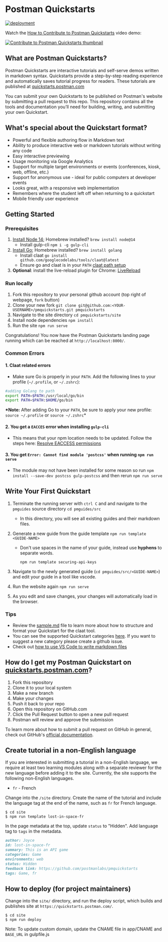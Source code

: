 # Postman Quickstarts

[![deployment](https://github.com/postmanlabs/pmquickstarts/actions/workflows/pages/pages-build-deployment/badge.svg)](https://github.com/postmanlabs/pmquickstarts/actions/workflows/pages/pages-build-deployment)

Watch the [How to Contribute to Postman Quickstarts](https://youtu.be/aLehVZegyXk) video demo:

[![Contribute to Postman Quickstarts thumbnail](http://i3.ytimg.com/vi/aLehVZegyXk/hqdefault.jpg)](https://youtu.be/aLehVZegyXk)

## What are Postman Quickstarts?

Postman Quickstarts are interactive tutorials and self-serve demos written in markdown syntax. Quickstarts provide a step-by-step reading experience and automatically saves tutorial progress for readers. These tutorials are published at [quickstarts.postman.com](https://quickstarts.postman.com/)

You can submit your own Quickstarts to be published on Postman's website by submitting a pull request to this repo. This repository contains all the tools and documentation you’ll need for building, writing, and submitting your own Quickstart.

## What's special about the Quickstart format?

- Powerful and flexible authoring flow in Markdown text
- Ability to produce interactive web or markdown tutorials without writing any code
- Easy interactive previewing
- Usage monitoring via Google Analytics
- Support for multiple target environments or events (conferences, kiosk, web, offline, etc.)
- Support for anonymous use - ideal for public computers at developer events
- Looks great, with a responsive web implementation
- Remembers where the student left off when returning to a quickstart
- Mobile friendly user experience

## Getting Started

### Prerequisites

1. [Install Node 14](https://nodejs.org/en/download/); Homebrew installed? `brew install node@14`
   - Install gulp-cli `npm i -g gulp-cli`
2. [Install Go](https://golang.org/doc/install); Homebrew installed? `brew install golang`
   - Install claat `go install github.com/googlecodelabs/tools/claat@latest`
   - Ensure go and claat is in your `PATH` [claat path setup](#user-content-1-claat-related-errors)
3. **Optional**: install the live-reload plugin for Chrome: [LiveReload](https://chrome.google.com/webstore/detail/livereload/jnihajbhpnppcggbcgedagnkighmdlei)

### Run locally

1. Fork this repository to your personal github account (top right of webpage, `fork` button)
2. Clone your new fork `git clone git@github.com:<YOUR-USERNAME>/pmquickstarts.git pmquickstarts`
3. Navigate to the site directory `cd pmquickstarts/site`
4. Install node dependencies `npm install`
5. Run the site `npm run serve`

Congratulations! You now have the Postman Quickstarts landing page running which can be reached at `http://localhost:8000/`.

### Common Errors

#### 1. Claat related errors

- Make sure Go is properly in your `PATH`. Add the following lines to your profile (`~/.profile`, or `~/.zshrc`):
  
```bash
#adding Golang to path
export PATH=$PATH:/usr/local/go/bin
export PATH=$PATH:$HOME/go/bin
```

**\*Note:** After adding Go to your `PATH`, be sure to apply your new profile: `source ~/.profile` or `source ~/.zshrc`\*

#### 2. You get a `EACCES` error when installing `gulp-cli`

- This means that your npm location needs to be updated. Follow the steps here: [Resolve EACCESS permissions](https://docs.npmjs.com/resolving-eacces-permissions-errors-when-installing-packages-globally#manually-change-npms-default-directory)

#### 3. You get `Error: Cannot find module 'postcss'` when running `npm run serve`

- The module may not have been installed for some reason so run `npm install --save-dev postcss gulp-postcss` and then rerun `npm run serve`

## Write Your First Quickstart

1. Terminate the running server with `ctrl C` and and navigate to the `pmguides` source directory `cd pmguides/src`
   - In this directory, you will see all existing guides and their markdown files.
2. Generate a new guide from the guide template `npm run template <GUIDE-NAME>`
   - Don't use spaces in the name of your guide, instead use **hyphens** to separate words.

 
      `
         npm run template securing-api-keys 
      `

3. Navigate to the newly generated guide (`cd pmguides/src/<GUIDE-NAME>`) and edit your guide in a tool like vscode.
4. Run the website again `npm run serve`
5. As you edit and save changes, your changes will automatically load in the browser.

### Tips

- Review the [sample.md](site/pmguides/src/sample/sample.md) file to learn more about how to structure and format your Quickstart for the claat tool.
- You can see the supported Quickstart categories [here](site/app/styles/_overrides.scss). If you want to suggest a new category please create a github issue.
- Check out [how to use VS Code to write markdown files](https://code.visualstudio.com/docs/languages/markdown)

## How do I get my Postman Quickstart on [quickstarts.postman.com](https://quickstarts.postman.com)?

1. Fork this repository
1. Clone it to your local system
1. Make a new branch
1. Make your changes
1. Push it back to your repo
1. Open this repository on GitHub.com
1. Click the Pull Request button to open a new pull request
1. Postman will review and approve the submission

To learn more about how to submit a pull request on GitHub in general, check out GitHub's [official documentation](https://docs.github.com/en/free-pro-team@latest/github/collaborating-with-issues-and-pull-requests/creating-a-pull-request-from-a-fork).

## Create tutorial in a non-English language

If you are interested in submitting a tutorial in a non-English language, we require at least two learning modules along with a separate reviewer for the new language before adding it to the site. Currently, the site supports the following non-English languages.

- `fr` - French

Change into the `/site` directory. Create the name of the tutorial and include the language tag at the end of the name, such as `fr` for French language.

    $ cd site
    $ npm run template lost-in-space-fr

In the page metadata at the top, update `status` to "Hidden". Add language tag to `tags` in the metadata.

```markdown
author: Joyce
id: lost-in-space-fr
summary: This is an API game
categories: Game
environments: web
status: Hidden
feedback link: https://github.com/postmanlabs/pmquickstarts
tags: Game, fr
```

## How to deploy (for project maintainers)

Change into the `site/` directory, and run the deploy script, which builds and publishes site at `https://quickstarts.postman.com/`.

    $ cd site
    $ npm run deploy

Note: To update custom domain, update the CNAME file in app/CNAME and `BASE_URL` in gulpfile.js
